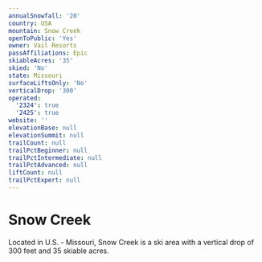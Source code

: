 ```yaml
---
annualSnowfall: '20'
country: USA
mountain: Snow Creek
openToPublic: 'Yes'
owner: Vail Resorts
passAffiliations: Epic
skiableAcres: '35'
skied: 'No'
state: Missouri
surfaceLiftsOnly: 'No'
verticalDrop: '300'
operated:
  '2324': true
  '2425': true
website: ''
elevationBase: null
elevationSummit: null
trailCount: null
trailPctBeginner: null
trailPctIntermediate: null
trailPctAdvanced: null
liftCount: null
trailPctExpert: null
---
```



# Snow Creek

Located in U.S. - Missouri, Snow Creek is a ski area with a vertical drop of 300 feet and 35 skiable acres.
